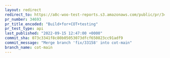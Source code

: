 ```yaml
---
layout: redirect
redirect_to: https://a8c-woo-test-reports.s3.amazonaws.com/public/pr/34693/api/index.html
pr_number: 34693
pr_title_encoded: "Build+for+COT+testing"
pr_test_type: api
last_published: "2022-09-15 12:47:00 +0000"
commit_sha: 073c3341f8c80b05053073dfcf650823cc91adf9
commit_message: "Merge branch 'fix/33158' into cot-main"
branch_name: cot-main
---
```


